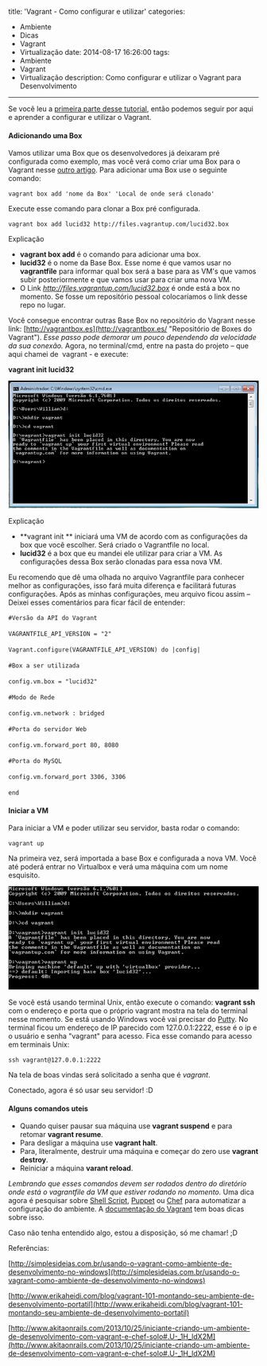 title: 'Vagrant - Como configurar e utilizar'
categories:
  - Ambiente
  - Dicas
  - Vagrant
  - Virtualização
date: 2014-08-17 16:26:00
tags:
  - Ambiente
  - Vagrant
  - Virtualização
description: Como configurar e utilizar o Vagrant para Desenvolvimento
---

Se você leu a [primeira parte desse tutorial](/posts/instalacao-vagrant/ "Crie e compartilhe ambientes com o Vagrant (Instalação)"), então podemos seguir por aqui e aprender a configurar e utilizar o Vagrant.<!--more-->

#### Adicionando uma Box

Vamos utilizar uma Box que os desenvolvedores já deixaram pré configurada como exemplo, mas você verá como criar uma Box para o Vagrant nesse [outro artigo](/posts/criar-uma-base-box-para-o-vagrant/).
Para adicionar uma Box use o seguinte comando:

```
vagrant box add 'nome da Box' 'Local de onde será clonado'
```

Execute esse comando para clonar a Box pré configurada.

```
vagrant box add lucid32 http://files.vagrantup.com/lucid32.box
```

Explicação

 - **vagrant box add** é o comando para adicionar uma box.
 - **lucid32** é o nome da Base Box. Esse nome é que vamos usar no **vagrantfile** para informar qual box será a base para as VM's que vamos subir posteriormente e que vamos usar para criar uma nova VM.
 - O Link *http://files.vagrantup.com/lucid32.box* é onde está a box no momento. Se fosse um repositório pessoal colocaríamos o link desse repo no lugar.

Você consegue encontrar outras Base Box no repositório do Vagrant nesse link: [http://vagrantbox.es](http://vagrantbox.es/ "Repositório de Boxes do Vagrant").
*Esse passo pode demorar um pouco dependendo da velocidade da sua conexão.*
Agora, no terminal/cmd, entre na pasta do projeto – que aqui chamei de  vagrant - e execute:

**vagrant init lucid32**

![Iniciando uma VM](../../public/images/vagrant-init-lucid32.png)

Explicação

 - **vagrant init ** iniciará uma VM de acordo com as configurações da box que você escolher. Será criado o Vagrantfile no local.
 - **lucid32** é a box que eu mandei ele utilizar para criar a VM. As configurações dessa Box serão clonadas para essa nova VM.

Eu recomendo que dê uma olhada no arquivo Vagrantfile para conhecer melhor as configurações, isso fará muita diferença e facilitará futuras configurações.
Após as minhas configurações, meu arquivo ficou assim – Deixei esses comentários para ficar fácil de entender:

```
#Versão da API do Vagrant

VAGRANTFILE_API_VERSION = "2"

Vagrant.configure(VAGRANTFILE_API_VERSION) do |config|

#Box a ser utilizada

config.vm.box = "lucid32"

#Modo de Rede

config.vm.network : bridged

#Porta do servidor Web

config.vm.forward_port 80, 8080

#Porta do MySQL

config.vm.forward_port 3306, 3306

end

```


#### Iniciar a VM

Para iniciar a VM e poder utilizar seu servidor, basta rodar o comando:

```
vagrant up
```

Na primeira vez, será importada a base Box e configurada a nova VM. Você até poderá entrar no Virtualbox e verá uma máquina com um nome esquisito.

![Subindo a VM](../../public/images/Capturar.png)

Se você está usando terminal Unix, então execute o comando: **vagrant ssh** com o endereço e porta que o próprio vagrant mostra na tela do terminal nesse momento. Se está usando Windows você vai precisar do [Putty](/posts/vagrant-no-windows/ "Windows, Vagrant e Putty"). No terminal ficou um endereço de IP parecido com 127.0.0.1:2222, esse é o ip e o usuário e senha "vagrant" para acesso.
Fica esse comando para acesso em terminais Unix:

```
ssh vagrant@127.0.0.1:2222
```

Na tela de boas vindas será solicitado a senha que é *vagrant*.

Conectado, agora é só usar seu servidor! :D

#### Alguns comandos uteis

 - Quando quiser pausar sua máquina use **vagrant suspend** e para retomar **vagrant resume**.
 - Para desligar a máquina use **vagrant halt**.
 - Para, literalmente, destruir uma máquina e começar do zero use **vagrant destroy**.
 - Reiniciar a máquina **varant reload**.

*Lembrando que esses comandos devem ser rodados dentro do diretório onde está o vagrantfile da VM que estiver rodando no momento.*
Uma dica agora é pesquisar sobre [Shell Script](https://pt.wikipedia.org/wiki/Shell_script), [Puppet](https://puppetlabs.com/) ou [Chef](https://www.chef.io/chef/) para automatizar a configuração do ambiente. A [documentação do Vagrant](http://docs.vagrantup.com/v2/) tem boas dicas sobre isso.

Caso não tenha entendido algo, estou a disposição, só me chamar! ;D

Referências:

[http://simplesideias.com.br/usando-o-vagrant-como-ambiente-de-desenvolvimento-no-windows](http://simplesideias.com.br/usando-o-vagrant-como-ambiente-de-desenvolvimento-no-windows)

[http://www.erikaheidi.com/blog/vagrant-101-montando-seu-ambiente-de-desenvolvimento-portatil](http://www.erikaheidi.com/blog/vagrant-101-montando-seu-ambiente-de-desenvolvimento-portatil)

[http://www.akitaonrails.com/2013/10/25/iniciante-criando-um-ambiente-de-desenvolvimento-com-vagrant-e-chef-solo#.U-_1H_ldX2M](http://www.akitaonrails.com/2013/10/25/iniciante-criando-um-ambiente-de-desenvolvimento-com-vagrant-e-chef-solo#.U-_1H_ldX2M)
